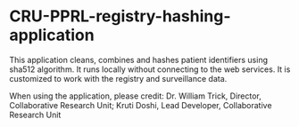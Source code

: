 # CRU-PPRL-registry-hashing-application
This application cleans, combines and hashes patient identifiers using sha512 algorithm. It runs locally without connecting to the web services. It is customized to work with the registry and surveillance data.

When using the application, please credit:
Dr. William Trick, Director, Collaborative Research Unit; Kruti Doshi, Lead Developer, Collaborative Research Unit

